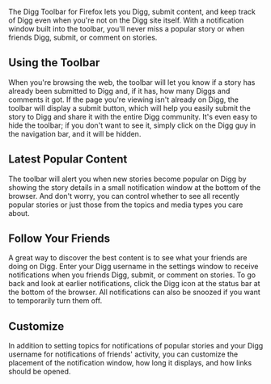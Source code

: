 The Digg Toolbar for Firefox lets you Digg, submit content, and keep track of Digg even when you're not on the Digg site itself. With a notification window built into the toolbar, you'll never miss a popular story or when friends Digg, submit, or comment on stories.

## Using the Toolbar ##
When you're browsing the web, the toolbar will let you know if a story has already been submitted to Digg and, if it has, how many Diggs and comments it got. If the page you're viewing isn't already on Digg, the toolbar will display a submit button, which will help you easily submit the story to Digg and share it with the entire Digg community. It's even easy to hide the toolbar; if you don't want to see it, simply click on the Digg guy in the navigation bar, and it will be hidden.

## Latest Popular Content ##
The toolbar will alert you when new stories become popular on Digg by showing the story details in a small notification window at the bottom of the browser. And don't worry, you can control whether to see all recently popular stories or just those from the topics and media types you care about.

## Follow Your Friends ##
A great way to discover the best content is to see what your friends are doing on Digg. Enter your Digg username in the settings window to receive notifications when you friends Digg, submit, or comment on stories. To go back and look at earlier notifications, click the Digg icon at the status bar at the bottom of the browser. All notifications can also be snoozed if you want to temporarily turn them off.

## Customize ##
In addition to setting topics for notifications of popular stories and your Digg username for notifications of friends' activity, you can customize the placement of the notification window, how long it displays, and how links should be opened.